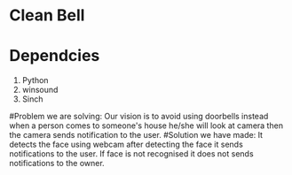 # Clean Bell

# Dependcies
1. Python 
2. winsound
3. Sinch 


#Problem we are solving: 
Our vision is to avoid using doorbells instead when a person comes to someone's house he/she will look at camera then the camera sends notification to the user.
#Solution we have made:
It detects the face using webcam after detecting the face it sends notifications to the user. If face is not recognised it does not sends notifications to the owner.
